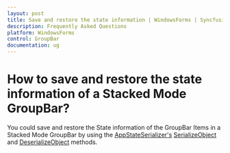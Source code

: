```yaml
---
layout: post
title: Save and restore the state information | WindowsForms | Syncfusion
description: Frequently Asked Questions
platform: WindowsForms
control: GroupBar
documentation: ug
--- 
```

# How to save and restore the state information of a Stacked Mode GroupBar?

You could save and restore the State information of the GroupBar Items in a Stacked Mode GroupBar by using the 
[AppStateSerializer's](https://help.syncfusion.com/cr/windowsforms/Syncfusion.Shared.Base~Syncfusion.Runtime.Serialization.AppStateSerializer.html) [SerializeObject](https://help.syncfusion.com/cr/windowsforms/Syncfusion.Shared.Base~Syncfusion.Runtime.Serialization.AppStateSerializer~SerializeObject.html) and [DeserializeObject](https://help.syncfusion.com/cr/windowsforms/Syncfusion.Shared.Base~Syncfusion.Runtime.Serialization.AppStateSerializer~DeserializeObject.html) methods.